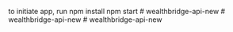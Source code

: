 to initiate app, run
npm install
npm start
#   w e a l t h b r i d g e - a p i - n e w  
 #   w e a l t h b r i d g e - a p i - n e w  
 #   w e a l t h b r i d g e - a p i - n e w  
 